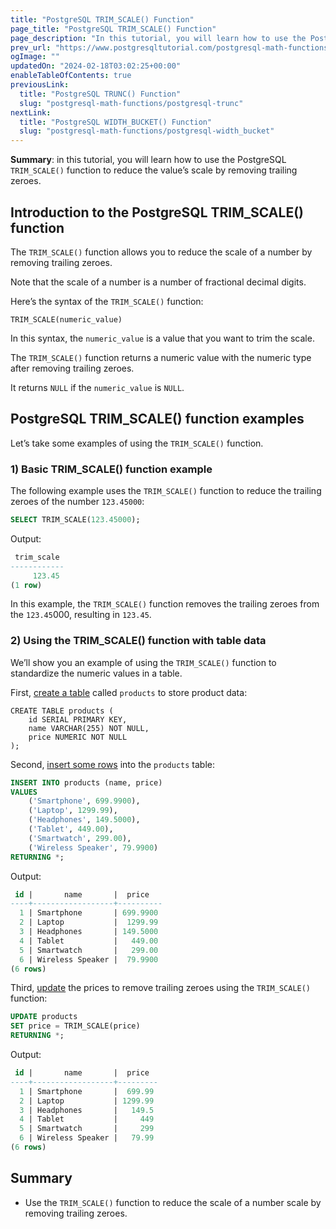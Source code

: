 ```yaml
---
title: "PostgreSQL TRIM_SCALE() Function"
page_title: "PostgreSQL TRIM_SCALE() Function"
page_description: "In this tutorial, you will learn how to use the PostgreSQL TRIM_SCALE() function to reduce the value's scale by removing trailing zeroes."
prev_url: "https://www.postgresqltutorial.com/postgresql-math-functions/postgresql-trim_scale/"
ogImage: ""
updatedOn: "2024-02-18T03:02:25+00:00"
enableTableOfContents: true
previousLink: 
  title: "PostgreSQL TRUNC() Function"
  slug: "postgresql-math-functions/postgresql-trunc"
nextLink: 
  title: "PostgreSQL WIDTH_BUCKET() Function"
  slug: "postgresql-math-functions/postgresql-width_bucket"
---
```





**Summary**: in this tutorial, you will learn how to use the PostgreSQL `TRIM_SCALE()` function to reduce the value’s scale by removing trailing zeroes.


## Introduction to the PostgreSQL TRIM\_SCALE() function

The `TRIM_SCALE()` function allows you to reduce the scale of a number by removing trailing zeroes.

Note that the scale of a number is a number of fractional decimal digits.

Here’s the syntax of the `TRIM_SCALE()` function:


```csssql
TRIM_SCALE(numeric_value)
```
In this syntax, the `numeric_value` is a value that you want to trim the scale.

The `TRIM_SCALE()` function returns a numeric value with the numeric type after removing trailing zeroes.

It returns `NULL` if the `numeric_value` is `NULL`.


## PostgreSQL TRIM\_SCALE() function examples

Let’s take some examples of using the `TRIM_SCALE()` function.


### 1\) Basic TRIM\_SCALE() function example

The following example uses the `TRIM_SCALE()` function to reduce the trailing zeroes of the number `123.45000`:


```sql
SELECT TRIM_SCALE(123.45000);
```
Output:


```sql
 trim_scale
------------
     123.45
(1 row)
```
In this example, the `TRIM_SCALE()` function removes the trailing zeroes from the `123.45`000, resulting in `123.45`.


### 2\) Using the TRIM\_SCALE() function with table data

We’ll show you an example of using the `TRIM_SCALE()` function to standardize the numeric values in a table.

First, [create a table](../postgresql-tutorial/postgresql-create-table) called `products` to store product data:


```
CREATE TABLE products (
    id SERIAL PRIMARY KEY,
    name VARCHAR(255) NOT NULL,
    price NUMERIC NOT NULL
);
```
Second, [insert some rows](../postgresql-tutorial/postgresql-insert-multiple-rows) into the `products` table:


```sql
INSERT INTO products (name, price) 
VALUES
    ('Smartphone', 699.9900),
    ('Laptop', 1299.99),
    ('Headphones', 149.5000),
    ('Tablet', 449.00),
    ('Smartwatch', 299.00),
    ('Wireless Speaker', 79.9900)
RETURNING *;
```
Output:


```sql
 id |       name       |  price
----+------------------+----------
  1 | Smartphone       | 699.9900
  2 | Laptop           |  1299.99
  3 | Headphones       | 149.5000
  4 | Tablet           |   449.00
  5 | Smartwatch       |   299.00
  6 | Wireless Speaker |  79.9900
(6 rows)
```
Third, [update](../postgresql-tutorial/postgresql-update) the prices to remove trailing zeroes using the `TRIM_SCALE()` function:


```sql
UPDATE products
SET price = TRIM_SCALE(price)
RETURNING *;
```
Output:


```sql
 id |       name       |  price
----+------------------+---------
  1 | Smartphone       |  699.99
  2 | Laptop           | 1299.99
  3 | Headphones       |   149.5
  4 | Tablet           |     449
  5 | Smartwatch       |     299
  6 | Wireless Speaker |   79.99
(6 rows)
```

## Summary

* Use the `TRIM_SCALE()` function to reduce the scale of a number scale by removing trailing zeroes.

